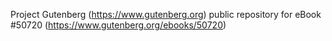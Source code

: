 Project Gutenberg (https://www.gutenberg.org) public repository for
eBook #50720 (https://www.gutenberg.org/ebooks/50720)
